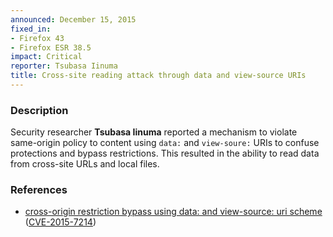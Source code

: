 ```yaml
---
announced: December 15, 2015
fixed_in:
- Firefox 43
- Firefox ESR 38.5
impact: Critical
reporter: Tsubasa Iinuma
title: Cross-site reading attack through data and view-source URIs
---
```


<h3>Description</h3>

<p>Security researcher <strong>Tsubasa Iinuma</strong> reported a mechanism to violate
same-origin policy to content using <code>data:</code> and <code>view-soure:</code> URIs
to confuse protections and bypass restrictions. This resulted in the ability to read data from cross-site URLs and local files.
</p>

<h3>References</h3>

<ul>
  <li><a href="https://bugzilla.mozilla.org/show_bug.cgi?id=1228950">
       cross-origin restriction bypass using data: and view-source: uri scheme</a>
(<a href="http://cve.mitre.org/cgi-bin/cvename.cgi?name=CVE-2015-7214"
class="ex-ref">CVE-2015-7214</a>)</li>
</ul>

